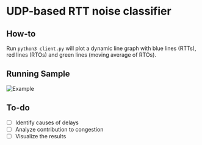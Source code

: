 # UDP-based RTT noise classifier

## How-to

Run `python3 client.py` will plot a dynamic line graph with blue lines (RTTs), red lines (RTOs) and green lines (moving average of RTOs).

## Running Sample

![Example](https://github.com/jcpwfloi/udp-rtt-noise/raw/master/example.gif)

## To-do
- [ ] Identify causes of delays
- [ ] Analyze contribution to congestion
- [ ] Visualize the results
